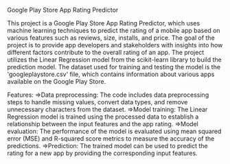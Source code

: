 Google Play Store App Rating Predictor 

This project is a Google Play Store App Rating Predictor, which uses machine learning techniques to predict the rating of a mobile app based on various features such as reviews, size, installs, and price. The goal of the project is to provide app developers and stakeholders with insights into how different factors contribute to the overall rating of an app.
The project utilizes the Linear Regression model from the scikit-learn library to build the prediction model. The dataset used for training and testing the model is the 'googleplaystore.csv' file, which contains information about various apps available on the Google Play Store.

Features:
=>Data preprocessing: The code includes data preprocessing steps to handle missing values, convert data types, and remove unnecessary characters from the dataset.
=>Model training: The Linear Regression model is trained using the processed data to establish a relationship between the input features and the app rating.
=>Model evaluation: The performance of the model is evaluated using mean squared error (MSE) and R-squared score metrics to measure the accuracy of the predictions.
=>Prediction: The trained model can be used to predict the rating for a new app by providing the corresponding input features.
